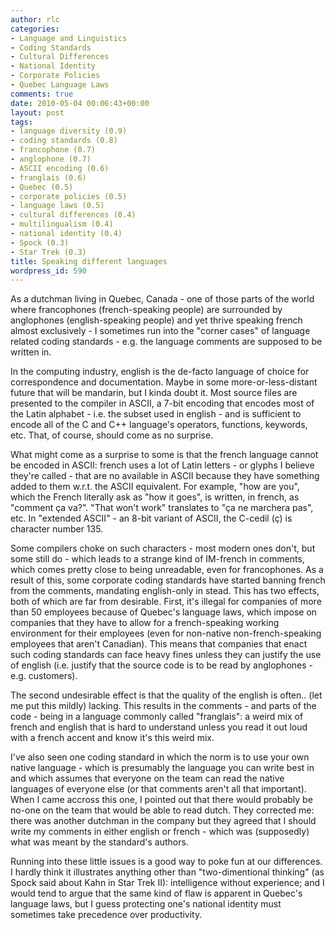 ```yaml
---
author: rlc
categories:
- Language and Linguistics
- Coding Standards
- Cultural Differences
- National Identity
- Corporate Policies
- Quebec Language Laws
comments: true
date: 2010-05-04 00:06:43+00:00
layout: post
tags:
- language diversity (0.9)
- coding standards (0.8)
- francophone (0.7)
- anglophone (0.7)
- ASCII encoding (0.6)
- franglais (0.6)
- Quebec (0.5)
- corporate policies (0.5)
- language laws (0.5)
- cultural differences (0.4)
- multilingualism (0.4)
- national identity (0.4)
- Spock (0.3)
- Star Trek (0.3)
title: Speaking different languages
wordpress_id: 590
---
```


As a dutchman living in Quebec, Canada - one of those parts of the world where francophones (french-speaking people) are surrounded by anglophones (english-speaking people) and yet thrive speaking french almost exclusively - I sometimes run into the "corner cases" of language related coding standards - e.g. the language comments are supposed to be written in.

<!--more-->

In the computing industry, english is the de-facto language of choice for correspondence and documentation. Maybe in some more-or-less-distant future that will be mandarin, but I kinda doubt it. Most source files are presented to the compiler in ASCII, a 7-bit encoding that encodes most of the Latin alphabet - i.e. the subset used in english - and is sufficient to encode all of the C and C++ language's operators, functions, keywords, etc. That, of course, should come as no surprise.

What might come as a surprise to some is that the french language cannot be encoded in ASCII: french uses a lot of Latin letters - or glyphs I believe they're called - that are no available in ASCII because they have something added to them w.r.t. the ASCII equivalent. For example, "how are you", which the French literally ask as "how it goes", is written, in french, as "comment ça va?". "That won't work" translates to "ça ne marchera pas", etc. In "extended ASCII" - an 8-bit variant of ASCII, the C-cedil (ç) is character number 135.

Some compilers choke on such characters - most modern ones don't, but some still do - which leads to a strange kind of IM-french in comments, which comes pretty close to being unreadable, even for francophones. As a result of this, some corporate coding standards have started banning french from the comments, mandating english-only in stead. This has two effects, both of which are far from desirable. First, it's illegal for companies of more than 50 employees because of Quebec's language laws, which impose on companies that they have to allow for a french-speaking working environment for their employees (even for non-native non-french-speaking employees that aren't Canadian). This means that companies that enact such coding standards can face heavy fines unless they can justify the use of english (i.e. justify that the source code is to be read by anglophones - e.g. customers).

The second undesirable effect is that the quality of the english is often.. (let me put this mildly) lacking. This results in the comments - and parts of the code - being in a language commonly called "franglais": a weird mix of french and english that is hard to understand unless you read it out loud with a french accent and know it's this weird mix.

I've also seen one coding standard in which the norm is to use your own native language - which is presumably the language you can write best in and which assumes that everyone on the team can read the native languages of everyone else (or that comments aren't all that important). When I came accross this one, I pointed out that there would probably be no-one on the team that would be able to read dutch. They corrected me: there was another dutchman in the company but they agreed that I should write my comments in either english or french - which was (supposedly) what was meant by the standard's authors.

Running into these little issues is a good way to poke fun at our differences. I hardly think it illustrates anything other than "two-dimentional thinking" (as Spock said about Kahn in Star Trek II): intelligence without experience; and I would tend to argue that the same kind of flaw is apparent in Quebec's language laws, but I guess protecting one's national identity must sometimes take precedence over productivity.